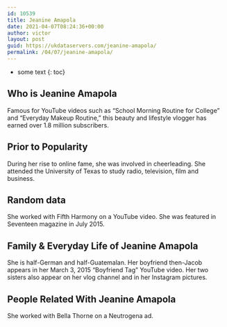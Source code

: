 ```yaml
---
id: 10539
title: Jeanine Amapola
date: 2021-04-07T08:24:36+00:00
author: victor
layout: post
guid: https://ukdataservers.com/jeanine-amapola/
permalink: /04/07/jeanine-amapola/
---
```


* some text
{: toc}


## Who is Jeanine Amapola



Famous for YouTube videos such as &#8220;School Morning Routine for College&#8221; and &#8220;Everyday Makeup Routine,&#8221; this beauty and lifestyle vlogger has earned over 1.8 million subscribers.

                
                
                
## Prior to Popularity



During her rise to online fame, she was involved in cheerleading. She attended the University of Texas to study radio, television, film and business. 

                
                
                
## Random data



She worked with Fifth Harmony on a YouTube video. She was featured in Seventeen magazine in July 2015. 

                
                
                
## Family & Everyday Life of Jeanine Amapola



She is half-German and half-Guatemalan. Her boyfriend then-Jacob appears in her March 3, 2015 &#8220;Boyfriend Tag&#8221; YouTube video. Her two sisters also appear on her vlog channel and in her Instagram pictures. 

                
                
                
## People Related With Jeanine Amapola



She worked with Bella Thorne on a Neutrogena ad. 

                
              
            
          
          
          